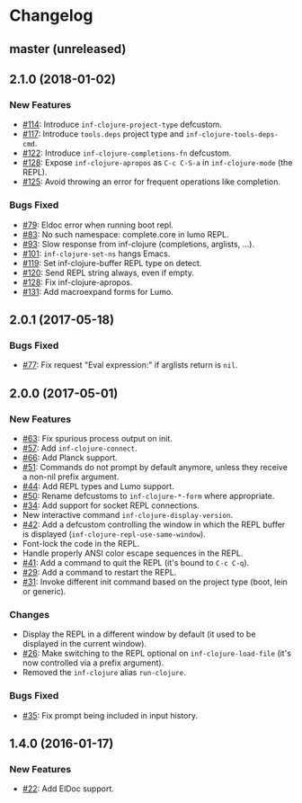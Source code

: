 # Changelog

## master (unreleased)

## 2.1.0 (2018-01-02)

### New Features

* [#114](https://github.com/clojure-emacs/inf-clojure/pull/114): Introduce `inf-clojure-project-type` defcustom.
* [#117](https://github.com/clojure-emacs/inf-clojure/pull/117): Introduce `tools.deps` project type and `inf-clojure-tools-deps-cmd`.
* [#122](https://github.com/clojure-emacs/inf-clojure/pull/122): Introduce `inf-clojure-completions-fn` defcustom.
* [#128](https://github.com/clojure-emacs/inf-clojure/pull/128): Expose `inf-clojure-apropos` as `C-c C-S-a` in `inf-clojure-mode` (the REPL).
* [#125](https://github.com/clojure-emacs/inf-clojure/pull/125): Avoid throwing an error for frequent operations like completion.

### Bugs Fixed

* [#79](https://github.com/clojure-emacs/inf-clojure/pull/82): Eldoc error when running boot repl.
* [#83](https://github.com/clojure-emacs/inf-clojure/pull/85): No such namespace: complete.core in lumo REPL.
* [#93](https://github.com/clojure-emacs/inf-clojure/pull/93): Slow response from inf-clojure (completions, arglists, ...).
* [#101](https://github.com/clojure-emacs/inf-clojure/pull/101): `inf-clojure-set-ns` hangs Emacs.
* [#119](https://github.com/clojure-emacs/inf-clojure/pull/119): Set inf-clojure-buffer REPL type on detect.
* [#120](https://github.com/clojure-emacs/inf-clojure/pull/120): Send REPL string always, even if empty.
* [#128](https://github.com/clojure-emacs/inf-clojure/pull/128): Fix inf-clojure-apropos.
* [#131](https://github.com/clojure-emacs/inf-clojure/pull/131): Add macroexpand forms for Lumo.

## 2.0.1 (2017-05-18)

### Bugs Fixed

* [#77](https://github.com/clojure-emacs/inf-clojure/pull/77): Fix request "Eval expression:" if arglists return is `nil`.

## 2.0.0 (2017-05-01)

### New Features

* [#63](https://github.com/clojure-emacs/inf-clojure/pull/69): Fix spurious process output on init.
* [#57](https://github.com/clojure-emacs/inf-clojure/pull/68): Add `inf-clojure-connect`.
* [#66](https://github.com/clojure-emacs/inf-clojure/pull/56): Add Planck support.
* [#51](https://github.com/clojure-emacs/inf-clojure/pull/51): Commands do not prompt by default anymore, unless they receive a non-nil prefix argument.
* [#44](https://github.com/clojure-emacs/inf-clojure/pull/44): Add REPL types and Lumo support.
* [#50](https://github.com/clojure-emacs/inf-clojure/pull/50): Rename defcustoms to `inf-clojure-*-form` where appropriate.
* [#34](https://github.com/clojure-emacs/inf-clojure/pull/34): Add support for socket REPL connections.
* New interactive command `inf-clojure-display-version`.
* [#42](https://github.com/clojure-emacs/inf-clojure/issues/42): Add a defcustom controlling the window in which the REPL buffer is displayed (`inf-clojure-repl-use-same-window`).
* Font-lock the code in the REPL.
* Handle properly ANSI color escape sequences in the REPL.
* [#41](https://github.com/clojure-emacs/inf-clojure/issues/41): Add a command to quit the REPL (it's bound to `C-c C-q`).
* [#29](https://github.com/clojure-emacs/inf-clojure/issues/29): Add a command to restart the REPL.
* [#31](https://github.com/clojure-emacs/inf-clojure/issues/31): Invoke different init command based on the project type (boot, lein or generic).

### Changes

* Display the REPL in a different window by default (it used to be displayed in the current window).
* [#26](https://github.com/clojure-emacs/inf-clojure/issues/26): Make switching to the REPL optional on `inf-clojure-load-file` (it's now controlled via a prefix argument).
* Removed the `inf-clojure` alias `run-clojure`.

### Bugs Fixed

* [#35](https://github.com/clojure-emacs/inf-clojure/issues/35): Fix prompt being included in input history.

## 1.4.0 (2016-01-17)

### New Features

* [#22](https://github.com/clojure-emacs/inf-clojure/pull/22): Add ElDoc support.
